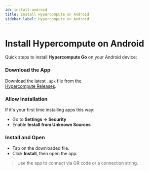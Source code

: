 ```yaml
---
id: install-android
title: Install Hypercompute on Android
sidebar_label: Hypercompute on Android
---
```


# Install Hypercompute on Android

Quick steps to install **Hypercompute Go** on your Android device:

### Download the App

Download the latest `.apk` file from the  
[Hypercompute Releases](https://github.com/hypercompute/releases).

### Allow Installation

If it's your first time installing apps this way:

- Go to **Settings → Security**
- Enable **Install from Unknown Sources**

### Install and Open

- Tap on the downloaded file.
- Click **Install**, then open the app.

> Use the app to connect via QR code or a connection string.
